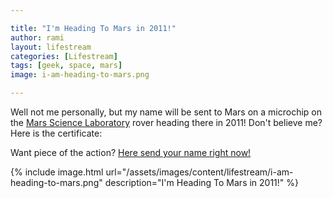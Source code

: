 ```yaml
---

title: "I'm Heading To Mars in 2011!"
author: rami
layout: lifestream 
categories: [Lifestream]
tags: [geek, space, mars]
image: i-am-heading-to-mars.png

---
```


Well not me personally, but my name will be sent to Mars on a microchip on the <a href="http://en.wikipedia.org/wiki/Mars_Science_Laboratory" target="_blank">Mars Science Laboratory</a> rover heading there in 2011! Don't believe me? Here is the certificate:

Want piece of the action? <a href="http://mars9.jpl.nasa.gov/msl/participate/sendyourname/index.cfm" target="_blank">Here send your name right now!</a>


{% include image.html url="/assets/images/content/lifestream/i-am-heading-to-mars.png" description="I'm Heading To Mars in 2011!" %}
